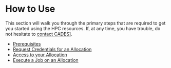 # How to Use

This section will walk you through the primary steps that are required to get you started using the HPC resources. If, at any time, you have trouble, do not hesitate to [contact CADES\]](../../support.md).

* [Prerequisites](prerequisites.md)
* [Request Credentials for an Allocation](request-access.md)
* [Access to your Allocation](https://github.com/wendikristine/documentation-template/tree/62a326e16ecef2ff128ef0b976de12c16f6ea062/using-the-hpc/how-to-use/access-HPC.md)
* [Execute a Job on an Allocation](execute-a-job/)

